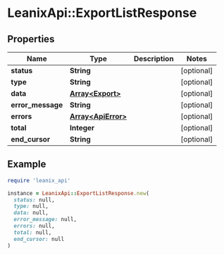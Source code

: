 # LeanixApi::ExportListResponse

## Properties

| Name | Type | Description | Notes |
| ---- | ---- | ----------- | ----- |
| **status** | **String** |  | [optional] |
| **type** | **String** |  | [optional] |
| **data** | [**Array&lt;Export&gt;**](Export.md) |  | [optional] |
| **error_message** | **String** |  | [optional] |
| **errors** | [**Array&lt;ApiError&gt;**](ApiError.md) |  | [optional] |
| **total** | **Integer** |  | [optional] |
| **end_cursor** | **String** |  | [optional] |

## Example

```ruby
require 'leanix_api'

instance = LeanixApi::ExportListResponse.new(
  status: null,
  type: null,
  data: null,
  error_message: null,
  errors: null,
  total: null,
  end_cursor: null
)
```

